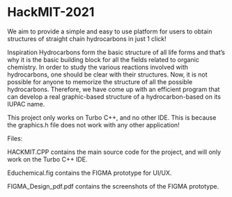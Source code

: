 # HackMIT-2021
We aim to provide a simple and easy to use platform for users to obtain structures of straight chain hydrocarbons in just 1 click!


Inspiration
Hydrocarbons form the basic structure of all life forms and that’s why it is the basic building block for all the fields related to organic chemistry. In order to study the various reactions involved with hydrocarbons, one should be clear with their structures. Now, it is not possible for anyone to memorize the structure of all the possible hydrocarbons. Therefore, we have come up with an efficient program that can develop a real graphic-based structure of a hydrocarbon-based on its IUPAC name.

This project only works on Turbo C++, and no other IDE.
This is because the graphics.h file does not work with any other application!



Files:

HACKMIT.CPP contains the main source code for the project, and will only work on the Turbo C++ IDE.

Educhemical.fig contains the FIGMA prototype for UI/UX.

FIGMA_Design_pdf.pdf contains the screenshots of the FIGMA prototype.

